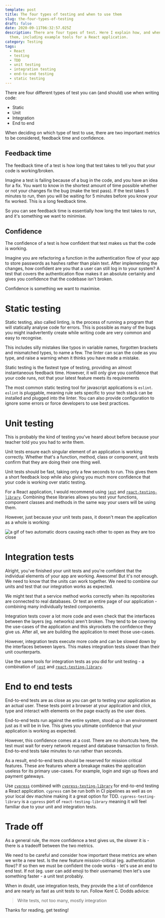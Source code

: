 ```yaml
---
template: post
title: The four types of testing and when to use them
slug: the-four-types-of-testing
draft: false
date: 2020-09-11T06:32:57.025Z
description: There are four types of test. Here I explain how, and when, to use
  them, including example tools for a React application.
category: Testing
tags:
  - React
  - testing
  - TDD
  - unit testing
  - integration testing
  - end-to-end testing
  - static testing
---
```

There are four different types of test you can (and should) use when writing code:

* Static
* Unit
* Integration
* End to end

When deciding on which type of test to use, there are two important metrics to be considered, feedback time and confidence.

## Feedback time

The feedback time of a test is how long that test takes to tell you that your code is working/broken. 

Imagine a test is failing because of a bug in the code, and you have an idea for a fix. You want to know in the shortest amount of time possible whether or not your changes fix the bug (make the test pass). If the test takes 5 minutes to run, then you will be waiting for 5 minutes before you know your fix worked. This is a long feedback time.

So you can see feedback time is essentially how long the test takes to run, and it's something we want to minimise.

## Confidence

The confidence of a test is how confident that test makes us that the code is working.

Imagine you are refactoring a function in the authentication flow of your app to store passwords as hashes rather than plain text. After implementing the changes, how confident are you that a user can still log in to your system? A test that covers the authentication flow makes it an absolute certainty and gives you confidence that the codebase isn't broken.

Confidence is something we want to maximise.

# Static testing

Static testing, also called linting, is the process of running a program that will statically analyse code for errors. This is possible as many of the bugs you might inadvertently create while writing code are very common and easy to recognise. 

This includes silly mistakes like typos in variable names, forgotten brackets and mismatched types, to name a few. The linter can scan the code as you type, and raise a warning when it thinks you have made a mistake.

Static testing is the fastest type of testing, providing an almost instantaneous feedback time. However, it will only give you confidence that your code runs, not that your latest feature meets its requirements

The most common static testing tool for javascript applications is `eslint`. `eslint` is pluggable, meaning rule sets specific to your tech stack can be installed and plugged into the linter. You can also provide configuration to ignore some errors or force developers to use best practices.

# Unit testing

This is probably the kind of testing you've heard about before because your teacher told you you had to write them.

Unit tests ensure each singular element of an application is working correctly. Whether that's a function, method, class or component, unit tests confirm that they are doing their one thing well.

Unit tests should be fast, taking only a few seconds to run. This gives them a short feedback loop while also giving you much more confidence that your code is working over static testing.

For a React application, I would recommend using [`jest`](https://jestjs.io/) and [`react-testing-library`](https://testing-library.com/docs/react-testing-library/intro). Combining these libraries allows you test your functions, component classes and methods in the same way your users will be using them.

However, just because your unit tests pass, it doesn't mean the application as a whole is working:

![a gif of two automatic doors causing each other to open as they are too close](/media/unit-test-no-integration.gif "Unit tests done! That's enough testing!")

# Integration tests

Alright, you've finished your unit tests and you're confident that the individual elements of your app are working. Awesome! But it's not enough. We need to know that the units can work together. We need to combine our units and test that our integration works as expected.

We might test that a service method works correctly when its repositories are connected to real databases. Or test an entire page of our application - combining many individually tested components.

Integration tests cover a lot more code and even check that the interfaces between the layers (eg. networks) aren't broken. They tend to be covering the use-cases of the application and this skyrockets the confidence they give us. After all, we are building the application to meet those use-cases.

However, integration tests execute more code and can be slowed down by the interfaces between layers. This makes integration tests slower than their unit counterparts.

Use the same tools for integration tests as you did for unit testing - a combination of [`jest`](https://jestjs.io/) and [`react-testing-library`](https://testing-library.com/docs/react-testing-library/intro).

# End to end tests

End-to-end tests are as close as you can get to testing your application as an actual user. These tests point a browser at your application and click, type and interact with elements on the page exactly as the user does. 

End-to-end tests run against the entire system, stood up in an environment just as it will be in live. This gives you ultimate confidence that your application is working as expected.

However, this confidence comes at a cost. There are no shortcuts here, the test must wait for every network request and database transaction to finish. End-to-end tests take minutes to run rather than seconds.

As a result, end-to-end tests should be reserved for mission critical features. These are features where a breakage makes the application useless for its primary use-cases. For example, login and sign up flows and payment gateways.

Use [`cypress`](https://cypress.io) combined with [`cypress-testing-library`](https://testing-library.com/docs/cypress-testing-library/intro) for end-to-end testing a React application. `cypress` can be run both in CI pipelines as well as on your local dev machine making it a great option for TDD. `cypress-testing-library` is a `cypress` port of `react-testing-library` meaning it will feel familiar due to your unit and integration tests.

# Trade off

As a general rule, the more confidence a test gives us, the slower it is - there is a tradeoff between the two metrics. 

We need to be careful and consider how important these metrics are when we write a new test. Is the new feature mission-critical (eg. authentication flow)? If so then we must be confident the code works - let's use an end to end test. If not (eg. user can add emoji to their username) then let's use something faster - a unit test probably.

When in doubt, use integration tests, they provide the a lot of confidence and are nearly as fast as unit tests to run. Follow Kent C. Dodds advice:
> Write tests, not too many, mostly integration

Thanks for reading, get testing!